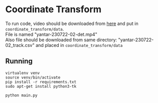 # Coordinate Transform 
To run code, video should be downloaded from [here](https://disk.yandex.ru/d/cSsaqIltoaPn9g) and put in ```coordinate_transform/data```.<br> 
File is named "yantar-230722-02-det.mp4" <br>
Also file should be downloaded from same directory: "yantar-230722-02_track.csv" and placed in ```coordinate_transform/data```

## Running
```commandline
virtualenv venv
source venv/bin/activate
pip install -r requirements.txt
sudo apt-get install python3-tk

python main.py
```